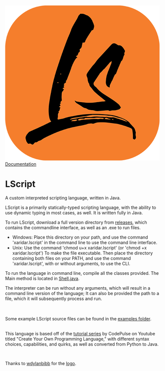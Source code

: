 ![](./LScript_logo-small.png)  
[Documentation](./docs)
<br>

# LScript
A custom interpreted scripting language, written in Java.

LScript is a primarily statically-typed scripting language, with the ability to use dynamic typing in most cases, as well.
It is written fully in Java.

To run LScript, download a full version directory from [releases], which contains the commandline interface, as well as an .exe to run files.<br>
 - Windows: Place this directory on your path, and use the command 'xaridar.lscript' in the command line to use the command line interface.
 - Unix: Use the command 'chmod u+x xaridar.lscript' (or 'chmod +x xaridar.lscript') To make the file executable. Then place the directory containing both files on your PATH, and use the command 'xaridar.lscript', with or without arguments, to use the CLI.

To run the language in command line, compile all the classes provided. The Main method is located in [Shell.java].


The interpreter can be run without any arguments, which will result in a command line version of the language; 
It can also be provided the path to a file, which it will subsequently process and run.

<br><br>
Some example LScript source files can be found in the [examples folder].
<br><br>

This language is based off of the [tutorial series] by CodePulse on Youtube titled "Create Your Own Programming Language," 
with different syntax choices, capabilities, and quirks, as well as converted from Python to Java.  

&nbsp;

Thanks to [wdylanbibb](https://github.com/wdylanbibb) for the [logo](./LScript_logo.png).

[Shell.java]: src/main/java/xaridar/lscript/Shell.java
[tutorial series]: https://www.youtube.com/watch?v=Eythq9848Fg&list=PLZQftyCk7_SdoVexSmwy_tBgs7P0b97yD
[examples folder]: examples
[releases]: releases
